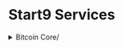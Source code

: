 # Start9 Services 

</details><details> <summary>Bitcoin Core/</summary>

### [bitcoind-wrapper](bitcoind-wrapper/README.md)
---

<sup>[service owner]: Aiden McClelland</sup>  
<sup>[category]: Bitcoin</sup>










![Service Packaging Protocol](service-packaging-protocol.drawio.png)
